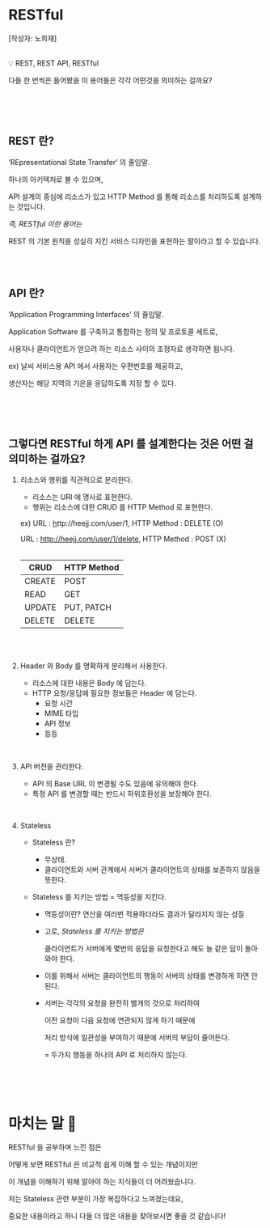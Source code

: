 # RESTful
[작성자: 노희재]
&nbsp;   
&nbsp;   

💡 REST, REST API, RESTful

다들 한 번씩은 들어봤을 이 용어들은 각각 어떤것을 의미하는 걸까요?
     
&nbsp;   
&nbsp;   
&nbsp;   

## **REST 란?**

‘REpresentational State Transfer’ 의 줄임말.

하나의 아키텍처로 볼 수 있으며,

API 설계의 중심에 리소스가 있고 HTTP Method 를 통해 리소스를 처리하도록 설계하는 것입니다.

*즉, RESTful 이란 용어는*

REST 의 기본 원칙을 성실히 지킨 서비스 디자인을 표현하는 말이라고 할 수 있습니다.

&nbsp;
&nbsp;
&nbsp;   
&nbsp;   

## **API 란?**

‘Application Programming Interfaces’ 의 줄임말.

Application Software 를 구축하고 통합하는 정의 및 프로토콜 세트로,

사용자나 클라이언트가 얻으려 하는 리소스 사이의 조정자로 생각하면 됩니다.

ex) 날씨 서비스용 API 에서 사용자는 우편번호를 제공하고,

생산자는 해당 지역의 기온을 응답하도록 지정 할 수 있다.

&nbsp;   
&nbsp;
&nbsp;   
&nbsp;   

## **그렇다면 RESTful 하게 API 를 설계한다는 것은 어떤 걸 의미하는 걸까요?**

1. 리소스와 행위를 직관적으로 분리한다.
    - 리소스는 URI 에 명사로 표현한다.
    - 행위는 리소스에 대한 CRUD 를 HTTP Method 로 표현한다.
    
    ex) URL : [h](https://heejj.com/v2/book)ttp://heejj.com/user/1, HTTP Method : DELETE (O)
    
     URL : http://heejj.com/user/1/delete, HTTP Method : POST (X)
     &nbsp;   
     &nbsp;   
    
    | CRUD | HTTP Method |
    | --- | --- |
    | CREATE | POST |
    | READ | GET |
    | UPDATE | PUT, PATCH |
    | DELETE | DELETE |
    
    &nbsp;   
    &nbsp;   
    
2. Header 와 Body 를 명확하게 분리해서 사용한다.
    - 리소스에 대한 내용은 Body 에 담는다.
    - HTTP 요청/응답에 필요한 정보들은 Header 에 담는다.
        - 요청 시간
        - MIME 타입
        - API 정보
        - 등등

&nbsp;   

3. API 버전을 관리한다.
    - API 의 Base URL 이 변경될 수도 있음에 유의해야 한다.
    - 특정 API 를 변경할 때는 반드시 하위호환성을 보장해야 한다.
    
    &nbsp;    
    
4. Stateless
    - Stateless 란?
        - 무상태.
        - 클라이언트와 서버 관계에서 서버가 클라이언트의 상태를 보존하지 않음을 뜻한다.
        
    - Stateless 를 지키는 방법 = 멱등성을 지킨다.
        - 멱등성이란? 연산을 여러번 적용하더라도 결과가 달라지지 않는 성질
        - 고로, *Stateless 를 지키는 방법은*
            
            클라이언트가 서버에게 몇번의 응답을 요청한다고 해도 늘 같은 답이 돌아와야 한다.
            
        - 이를 위해서 서버는 클라이언트의 행동이 서버의 상태를 변경하게 하면 안된다.
        - 서버는 각각의 요청을 완전히 별개의 것으로 처리하여
            
            이전 요청이 다음 요청에 연관되지 않게 하기 때문에
            
            처리 방식에 일관성을 부여하기 때문에 서버의 부담이 줄어든다.
            
            = 두가지 행동을 하나의 API 로 처리하지 않는다.
            
&nbsp;   
&nbsp;   
&nbsp;   

# 마치는 말 👋

RESTful 을 공부하며 느낀 점은

어떻게 보면 RESTful 은 비교적 쉽게 이해 할 수 있는 개념이지만

이 개념을 이해하기 위해 알아야 하는 지식들이 더 어려웠습니다.

저는 Stateless 관련 부분이 가장 복잡하다고 느껴졌는데요,

중요한 내용이라고 하니 다들 더 많은 내용을 찾아보시면 좋을 것 같습니다!

&nbsp;   
&nbsp;   
